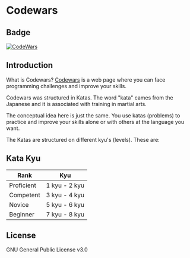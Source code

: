 # Codewars

## Badge

[![CodeWars](https://www.codewars.com/users/fernaper/badges/large)](https://www.codewars.com/users/fernaper 'My Honor Badge')

## Introduction

What is Codewars? [Codewars](https://www.codewars.com) is a web page where you can face programming challenges and improve your skills.

Codewars was structured in Katas. The word "kata" cames from the Japanese and it is associated with training in martial arts.

The conceptual idea here is just the same. You use katas (problems) to practice and improve your skills alone or with others at the language you want.

The Katas are structured on different kyu's (levels). These are:

## Kata Kyu

| Rank       |      Kyu      |
| ---------- | :-----------: |
| Proficient | 1 kyu - 2 kyu |
| Competent  | 3 kyu - 4 kyu |
| Novice     | 5 kyu - 6 kyu |
| Beginner   | 7 kyu - 8 kyu |

## License

GNU General Public License v3.0
